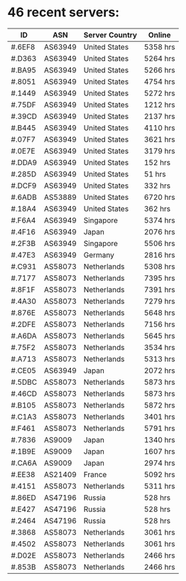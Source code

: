 # 46 recent servers:

| ID | ASN | Server Country | Online |
| ------ | ------ | ------ | ------ |
| #.6EF8 | AS63949 | United States | 5358 hrs |
| #.D363 | AS63949 | United States | 5264 hrs |
| #.BA95 | AS63949 | United States | 5266 hrs |
| #.8051 | AS63949 | United States | 4754 hrs |
| #.1449 | AS63949 | United States | 5272 hrs |
| #.75DF | AS63949 | United States | 1212 hrs |
| #.39CD | AS63949 | United States | 2137 hrs |
| #.B445 | AS63949 | United States | 4110 hrs |
| #.07F7 | AS63949 | United States | 3621 hrs |
| #.0E7E | AS63949 | United States | 3179 hrs |
| #.DDA9 | AS63949 | United States | 152 hrs |
| #.285D | AS63949 | United States | 51 hrs |
| #.DCF9 | AS63949 | United States | 332 hrs |
| #.6ADB | AS53889 | United States | 6720 hrs |
| #.18A4 | AS63949 | United States | 362 hrs |
| #.F6A4 | AS63949 | Singapore | 5374 hrs |
| #.4F16 | AS63949 | Japan | 2076 hrs |
| #.2F3B | AS63949 | Singapore | 5506 hrs |
| #.47E3 | AS63949 | Germany | 2816 hrs |
| #.C931 | AS58073 | Netherlands | 5308 hrs |
| #.7177 | AS58073 | Netherlands | 7395 hrs |
| #.8F1F | AS58073 | Netherlands | 7391 hrs |
| #.4A30 | AS58073 | Netherlands | 7279 hrs |
| #.876E | AS58073 | Netherlands | 5648 hrs |
| #.2DFE | AS58073 | Netherlands | 7156 hrs |
| #.A6DA | AS58073 | Netherlands | 5645 hrs |
| #.75F2 | AS58073 | Netherlands | 3534 hrs |
| #.A713 | AS58073 | Netherlands | 5313 hrs |
| #.CE05 | AS63949 | Japan | 2072 hrs |
| #.5DBC | AS58073 | Netherlands | 5873 hrs |
| #.46CD | AS58073 | Netherlands | 5873 hrs |
| #.B105 | AS58073 | Netherlands | 5872 hrs |
| #.C1A3 | AS58073 | Netherlands | 3401 hrs |
| #.F461 | AS58073 | Netherlands | 5791 hrs |
| #.7836 | AS9009 | Japan | 1340 hrs |
| #.1B9E | AS9009 | Japan | 1607 hrs |
| #.CA6A | AS9009 | Japan | 2974 hrs |
| #.EE38 | AS21409 | France | 5092 hrs |
| #.4151 | AS58073 | Netherlands | 5311 hrs |
| #.86ED | AS47196 | Russia | 528 hrs |
| #.E427 | AS47196 | Russia | 528 hrs |
| #.2464 | AS47196 | Russia | 528 hrs |
| #.3868 | AS58073 | Netherlands | 3061 hrs |
| #.4502 | AS58073 | Netherlands | 3061 hrs |
| #.D02E | AS58073 | Netherlands | 2466 hrs |
| #.853B | AS58073 | Netherlands | 2466 hrs |

